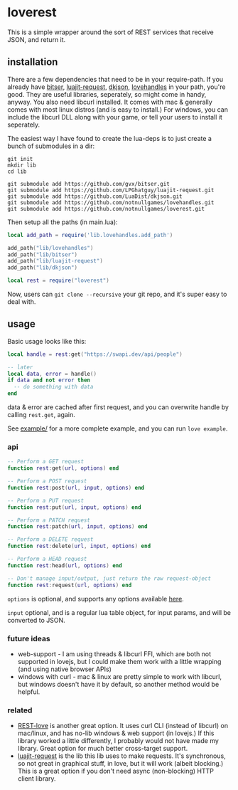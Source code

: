 # loverest

This is a simple wrapper around the sort of REST services that receive JSON, and return it.

## installation

There are a few dependencies that need to be in your require-path. If you already have [bitser](https://github.com/gvx/bitser), [luajit-request](https://github.com/LPGhatguy/luajit-request), [dkjson](https://github.com/LuaDist/dkjson), [lovehandles](https://github.com/notnullgames/lovehandles) in your path, you're good. They are useful libraries, seperately, so might come in handy, anyway. You also need libcurl installed. It comes with mac & generally comes with most linux distros (and is easy to install.) For windows, you can include the libcurl DLL along with your game, or tell your users to install it seperately.

The easiest way I have found to create the lua-deps is to just create a bunch of submodules in a dir:

```
git init
mkdir lib
cd lib

git submodule add https://github.com/gvx/bitser.git
git submodule add https://github.com/LPGhatguy/luajit-request.git
git submodule add https://github.com/LuaDist/dkjson.git
git submodule add https://github.com/notnullgames/lovehandles.git
git submodule add https://github.com/notnullgames/loverest.git
```

Then setup all the paths (in main.lua):

```lua
local add_path = require('lib.lovehandles.add_path')

add_path("lib/lovehandles")
add_path("lib/bitser")
add_path("lib/luajit-request")
add_path("lib/dkjson")

local rest = require("loverest")
```

Now, users can `git clone --recursive` your git repo, and it's super easy to deal with.

## usage

Basic usage looks like this:

```lua
local handle = rest:get("https://swapi.dev/api/people")

-- later
local data, error = handle()
if data and not error then
  -- do something with data
end
```

data & error are cached after first request, and you can overwrite handle by calling `rest.get`, again.

See [example/](example/) for a more complete example, and you can run `love example`.


### api

```lua
-- Perform a GET request
function rest:get(url, options) end

-- Perform a POST request
function rest:post(url, input, options) end

-- Perform a PUT request
function rest:put(url, input, options) end

-- Perform a PATCH request
function rest:patch(url, input, options) end

-- Perform a DELETE request
function rest:delete(url, input, options) end

-- Perform a HEAD request
function rest:head(url, options) end

-- Don't manage input/output, just return the raw request-object
function rest:request(url, options) end
```

`options` is optional, and supports any options available [here](https://github.com/LPGhatguy/luajit-request).

`input` optional, and is a regular lua table object, for input params, and will be converted to JSON.

### future ideas

- web-support - I am using threads & libcurl FFI, which are both not supported in lovejs, but I could make them work with a little wrapping (and using native browser APIs)
- windows with curl - mac & linux are pretty simple to work with libcurl, but windows doesn't have it by default, so another method would be helpful.


### related

- [REST-love](https://github.com/MrcSnm/REST-love) is another great option. It uses curl CLI (instead of libcurl) on mac/linux, and has no-lib windows & web support (in lovejs.) If this library worked a little differently, I probably would not have made my library. Great option for much better cross-target support.
- [luajit-request](https://github.com/LPGhatguy/luajit-request) is the lib this lib uses to make requests. It's synchronous, so not great in graphical stuff, in love, but it will work (albeit blocking.) This is a great option if you don't need async (non-blocking) HTTP client library.